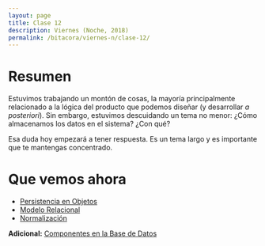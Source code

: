 ```yaml
---
layout: page
title: Clase 12
description: Viernes (Noche, 2018)
permalink: /bitacora/viernes-n/clase-12/
---
```


# Resumen

Estuvimos trabajando un montón de cosas, la mayoría principalmente relacionado a la lógica del producto que podemos diseñar (y desarrollar _a posteriori_). Sin embargo, estuvimos descuidando un tema no menor: ¿Cómo almacenamos los datos en el sistema? ¿Con qué?
 
Esa duda hoy empezará a tener respuesta. Es un tema largo y es importante que te mantengas concentrado.

# Que vemos ahora

- [Persistencia en Objetos](https://docs.google.com/document/d/1nCy-Xk00lBUrBFQvTWk9P5xsw8ee6JOVklSUlRN3mUI/edit)
- [Modelo Relacional](https://docs.google.com/document/d/1uF3yoYIFmLxTH5ZJoT9I3cc5TW9b-H3BqZJbLudKBcA/edit#heading=h.aa3gqw2dds4m)
- [Normalización](https://docs.google.com/document/d/1Jil-3oiveXDtY1iKBCof7jE9ooRFJ-f1KjcXgaGk6F0/edit#heading=h.aa3gqw2dds4m)

**Adicional:** [Componentes en la Base de Datos](https://docs.google.com/document/d/1zeagKbYb5w1mGCbTDGT1gRgaQS5keLrnAfFAn8v2dtY/edit)

